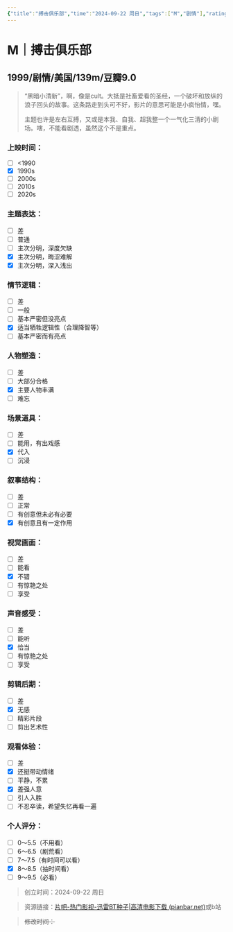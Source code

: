 ```yaml
---
{"title":"搏击俱乐部","time":"2024-09-22 周日","tags":["M","剧情"],"rating":"8.5","dg-publish":true,"permalink":"/300 评价/M/新近看过/搏击俱乐部/","dgPassFrontmatter":true,"created":"2024-09-22T22:16:30.709+08:00","updated":"2024-09-22T22:39:27.322+08:00"}
---
```


# M｜搏击俱乐部
## 1999/剧情/美国/139m/豆瓣9.0
>“黑暗小清新”，啊，像是cult。大抵是社畜爱看的圣经，一个破坏和放纵的浪子回头的故事。这条路走到头可不好，影片的意思可能是小疯怡情，嘿。
>
>主题也许是左右互搏，又或是本我、自我、超我整一个一气化三清的小剧场。嗐，不能看剧透，虽然这个不是重点。
### 上映时间：
- [ ] <1990
- [x] 1990s
- [ ] 2000s
- [ ] 2010s
- [ ] 2020s
### 主题表达：
- [ ] 差
- [ ] 普通
- [ ] 主次分明，深度欠缺
- [x] 主次分明，晦涩难解
- [x] 主次分明，深入浅出
### 情节逻辑：
- [ ] 差
- [ ] 一般
- [ ] 基本严密但没亮点
- [x] 适当牺牲逻辑性（合理降智等）
- [ ] 基本严密而有亮点
### 人物塑造：
- [ ] 差
- [ ] 大部分合格
- [x] 主要人物丰满
- [ ] 难忘
### 场景道具：
- [ ] 差
- [ ] 能用，有出戏感
- [x] 代入
- [ ] 沉浸
### 叙事结构：
- [ ] 差
- [ ] 正常
- [ ] 有创意但未必有必要
- [x] 有创意且有一定作用
### 视觉画面：
- [ ] 差
- [ ] 能看
- [x] 不错
- [ ] 有惊艳之处
- [ ] 享受
### 声音感受：
- [ ] 差
- [ ] 能听
- [x] 恰当
- [ ] 有惊艳之处
- [ ] 享受
### 剪辑后期：
- [ ] 差
- [x] 无感
- [ ] 精彩片段
- [ ] 剪出艺术性
### 观看体验：
- [ ] 差
- [x] 还挺带动情绪
- [ ] 平静，不累
- [x] 差强人意
- [ ] 引人入胜
- [ ] 不忍卒读，希望失忆再看一遍
### 个人评分：
- [ ] 0～5.5（不用看）
- [ ] 6～6.5（剧荒看）
- [ ] 7～7.5（有时间可以看）
- [x] 8～8.5（抽时间看）
- [ ] 9～9.5（必看）

>创立时间：2024-09-22 周日

>资源链接：[片吧-热门影视-迅雷BT种子|高清电影下载 (pianbar.net)](https://www.pianbar.net/)或b站

>~~修改时间：~~



